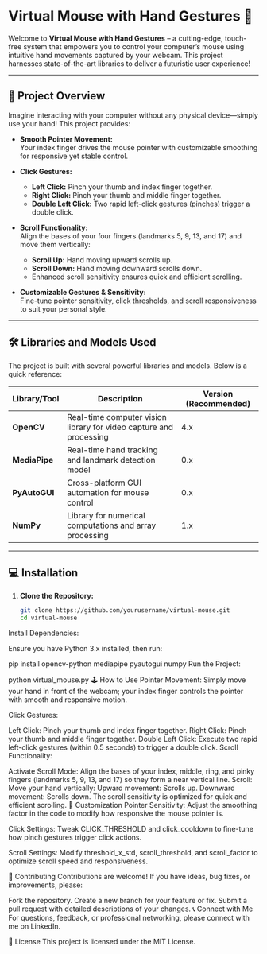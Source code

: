 # Virtual Mouse with Hand Gestures 🚀

Welcome to **Virtual Mouse with Hand Gestures** – a cutting-edge, touch-free system that empowers you to control your computer’s mouse using intuitive hand movements captured by your webcam. This project harnesses state-of-the-art libraries to deliver a futuristic user experience!

---

## 🌟 Project Overview

Imagine interacting with your computer without any physical device—simply use your hand! This project provides:

- **Smooth Pointer Movement:**  
  Your index finger drives the mouse pointer with customizable smoothing for responsive yet stable control.
  
- **Click Gestures:**  
  - **Left Click:** Pinch your thumb and index finger together.
  - **Right Click:** Pinch your thumb and middle finger together.
  - **Double Left Click:** Two rapid left-click gestures (pinches) trigger a double click.

- **Scroll Functionality:**  
  Align the bases of your four fingers (landmarks 5, 9, 13, and 17) and move them vertically:
  - **Scroll Up:** Hand moving upward scrolls up.
  - **Scroll Down:** Hand moving downward scrolls down.
  - Enhanced scroll sensitivity ensures quick and efficient scrolling.

- **Customizable Gestures & Sensitivity:**  
  Fine-tune pointer sensitivity, click thresholds, and scroll responsiveness to suit your personal style.

---

## 🛠️ Libraries and Models Used

The project is built with several powerful libraries and models. Below is a quick reference:

| Library/Tool  | Description                                                       | Version (Recommended) |
|---------------|-------------------------------------------------------------------|-----------------------|
| **OpenCV**    | Real-time computer vision library for video capture and processing | 4.x                   |
| **MediaPipe** | Real-time hand tracking and landmark detection model               | 0.x                   |
| **PyAutoGUI** | Cross-platform GUI automation for mouse control                    | 0.x                   |
| **NumPy**     | Library for numerical computations and array processing            | 1.x                   |

---

## 💻 Installation

1. **Clone the Repository:**

   ```bash
   git clone https://github.com/yourusername/virtual-mouse.git
   cd virtual-mouse
Install Dependencies:

Ensure you have Python 3.x installed, then run:

pip install opencv-python mediapipe pyautogui numpy
Run the Project:

python virtual_mouse.py
🕹️ How to Use
Pointer Movement:
Simply move your hand in front of the webcam; your index finger controls the pointer with smooth and responsive motion.

Click Gestures:

Left Click: Pinch your thumb and index finger together.
Right Click: Pinch your thumb and middle finger together.
Double Left Click: Execute two rapid left-click gestures (within 0.5 seconds) to trigger a double click.
Scroll Functionality:

Activate Scroll Mode:
Align the bases of your index, middle, ring, and pinky fingers (landmarks 5, 9, 13, and 17) so they form a near vertical line.
Scroll:
Move your hand vertically:
Upward movement: Scrolls up.
Downward movement: Scrolls down.
The scroll sensitivity is optimized for quick and efficient scrolling.
🎨 Customization
Pointer Sensitivity:
Adjust the smoothing factor in the code to modify how responsive the mouse pointer is.

Click Settings:
Tweak CLICK_THRESHOLD and click_cooldown to fine-tune how pinch gestures trigger click actions.

Scroll Settings:
Modify threshold_x_std, scroll_threshold, and scroll_factor to optimize scroll speed and responsiveness.

🤝 Contributing
Contributions are welcome! If you have ideas, bug fixes, or improvements, please:

Fork the repository.
Create a new branch for your feature or fix.
Submit a pull request with detailed descriptions of your changes.
📞 Connect with Me
For questions, feedback, or professional networking, please connect with me on LinkedIn.

📜 License
This project is licensed under the MIT License.
